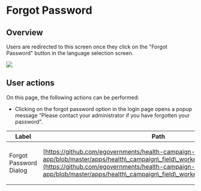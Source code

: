 # Forgot Password

## Overview

Users are redirected to this screen once they click on the "Forgot Password" button in the language selection screen.

![](https://lh6.googleusercontent.com/\_hHzbkT0iVwbJ754SRKR3ehW0DKkAppm9igoeimG6UYf-Xh8X3sVKENNQW8\_9O0ehFRCMfxssIY1SsKJV2FjJCl7fiWmv9i\_o2MaOEiPt-Yj9rfpQL2RA-uzaCjUNLDdGAPVwyRMYChRwd7yM338nBE)

## User actions

On this page, the following actions can be performed:

* Clicking on the forgot password option in the login page opens a popup message “Please contact your administrator if you have forgotten your password”.

| Label                    | Path                                                                                                                                                                                                                                                                                       | Widgets Description                                                                                                                                                                                                                                                                                                         |
| ------------------------ | ------------------------------------------------------------------------------------------------------------------------------------------------------------------------------------------------------------------------------------------------------------------------------------------ | --------------------------------------------------------------------------------------------------------------------------------------------------------------------------------------------------------------------------------------------------------------------------------------------------------------------------- |
| Forgot Password  Dialog  | [https://github.com/egovernments/health-campaign-field-worker-app/blob/master/apps/health\_campaign\_field\_worker\_app/lib/pages/login.dart](https://github.com/egovernments/health-campaign-field-worker-app/blob/master/apps/health\_campaign\_field\_worker\_app/lib/pages/login.dart) | <p>Digit Dialog : </p><p><a href="https://github.com/egovernments/health-campaign-field-worker-app/blob/master/packages/digit_components/lib/widgets/digit_dialog.dart">https://github.com/egovernments/health-campaign-field-worker-app/blob/master/packages/digit_components/lib/widgets/digit_dialog.dart</a></p><p></p> |

